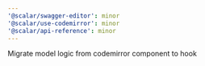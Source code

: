 ```yaml
---
'@scalar/swagger-editor': minor
'@scalar/use-codemirror': minor
'@scalar/api-reference': minor
---
```


Migrate model logic from codemirror component to hook
